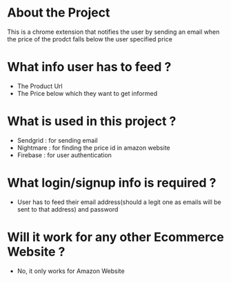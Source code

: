 # About the Project

This is a chrome extension that notifies the user by sending an email when the price of the prodct falls below the user specified price

# What info user has to feed ?

- The Product Url
- The Price below which they want to get informed

# What is used in this project ?

- Sendgrid : for sending email
- Nightmare : for finding the price id in amazon website
- Firebase : for user authentication

# What login/signup info is required ?

- User has to feed their email address(should a legit one as emails will be sent to that address) and password

# Will it work for any other Ecommerce Website ?

- No, it only works for Amazon Website
